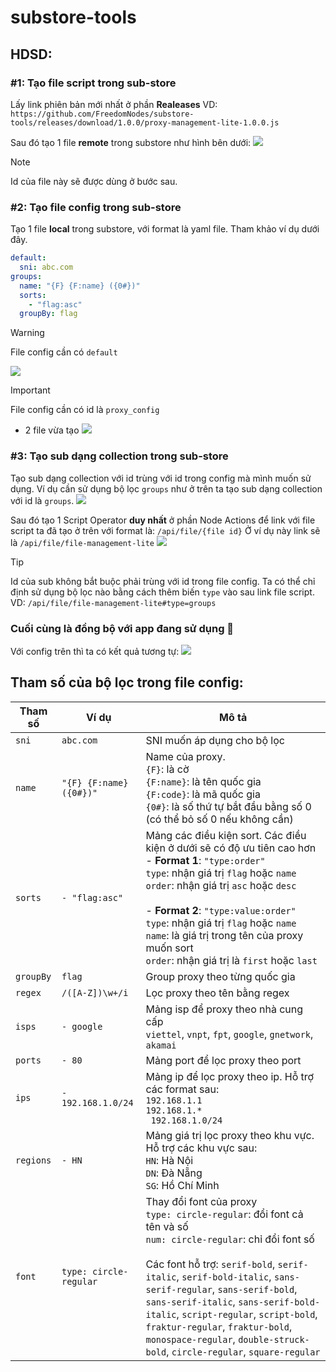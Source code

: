 # substore-tools

## HDSD:

### #1: Tạo file script trong sub-store

Lấy link phiên bản mới nhất ở phần **Realeases**
VD: `https://github.com/FreedomNodes/substore-tools/releases/download/1.0.0/proxy-management-lite-1.0.0.js`

Sau đó tạo 1 file **remote** trong substore như hình bên dưới:
![](/assets/images/substore-file-1.jpg)

> [!NOTE]
> Id của file này sẽ được dùng ở bước sau.

### #2: Tạo file config trong sub-store

Tạo 1 file **local** trong substore, với format là yaml file. Tham khảo ví dụ dưới đây.

```yaml
default:
  sni: abc.com
groups:
  name: "{F} {F:name} ({0#})"
  sorts:
    - "flag:asc"
  groupBy: flag
```

> [!WARNING]
> File config cần có `default`

![](/assets/images/substore-file-2.jpeg)

> [!IMPORTANT]
> File config cần có id là `proxy_config`

- 2 file vừa tạo
  ![](/assets/images/substore-file-3.jpeg)

### #3: Tạo sub dạng collection trong sub-store

Tạo sub dạng collection với id trùng với id trong config mà mình muốn sử dụng.
Ví dụ cần sử dụng bộ lọc `groups` như ở trên ta tạo sub dạng collection với id là `groups`.
![](/assets/images/substore-sub-1.jpg)

Sau đó tạo 1 Script Operator **duy nhất** ở phần Node Actions để link với file script ta đã tạo ở trên với format là: `/api/file/{file id}`
Ở ví dụ này link sẽ là `/api/file/file-management-lite`
![](/assets/images/substore-sub-2.jpeg)

> [!TIP]
> Id của sub không bắt buộc phải trùng với id trong file config. Ta có thể chỉ định sử dụng bộ lọc nào bằng cách thêm biến `type` vào sau link file script. VD: `/api/file/file-management-lite#type=groups`

### Cuối cùng là đồng bộ với app đang sử dụng 🎉

Với config trên thì ta có kết quả tương tự:
![](/assets/images/surge-1.jpeg)

## Tham số của bộ lọc trong file config:

| Tham số   | Ví dụ                   | Mô tả                                                                                                                                                                                                                                                                                                                                                                                                                                         |
| --------- | ----------------------- | --------------------------------------------------------------------------------------------------------------------------------------------------------------------------------------------------------------------------------------------------------------------------------------------------------------------------------------------------------------------------------------------------------------------------------------------- |
| `sni`     | `abc.com`               | SNI muốn áp dụng cho bộ lọc                                                                                                                                                                                                                                                                                                                                                                                                                   |
| `name`    | `"{F} {F:name} ({0#})"` | Name của proxy. <br> `{F}`: là cờ <br> `{F:name}`: là tên quốc gia <br>`{F:code}`: là mã quốc gia <br> `{0#}`: là số thứ tự bắt đầu bằng số 0 (có thể bỏ số 0 nếu không cần)                                                                                                                                                                                                                                                                  |
| `sorts`   | `- "flag:asc"`          | Mảng các điều kiện sort. Các điều kiện ở dưới sẽ có độ ưu tiên cao hơn <br> - **Format 1**: `"type:order"`<br> `type`: nhận giá trị `flag` hoặc `name` <br> `order`: nhận giá trị `asc` hoặc `desc` <br><br> - **Format 2**: `"type:value:order"`<br> `type`: nhận giá trị `flag` hoặc `name` <br> `name`: là giá trị trong tên của proxy muốn sort <br> `order`: nhận giá trị là `first` hoặc `last`                                         |
| `groupBy` | `flag`                  | Group proxy theo từng quốc gia                                                                                                                                                                                                                                                                                                                                                                                                                |
| `regex`   | `/([A-Z])\w+/i`         | Lọc proxy theo tên bằng regex                                                                                                                                                                                                                                                                                                                                                                                                                 |
| `isps`    | `- google`              | Mảng isp để proxy theo nhà cung cấp <br> `viettel`, `vnpt`, `fpt`, `google`, `gnetwork`, `akamai`                                                                                                                                                                                                                                                                                                                                             |
| `ports`   | `- 80`                  | Mảng port để lọc proxy theo port                                                                                                                                                                                                                                                                                                                                                                                                              |
| `ips`     | `- 192.168.1.0/24`      | Mảng ip để lọc proxy theo ip. Hỗ trợ các format sau: <br> `192.168.1.1` <br> `192.168.1.*` <br> ` 192.168.1.0/24`                                                                                                                                                                                                                                                                                                                             |
| `regions` | `- HN`                  | Mảng giá trị lọc proxy theo khu vực. Hỗ trợ các khu vực sau: <br> `HN`: Hà Nội <br> `DN`: Đà Nẵng <br> `SG`: Hồ Chí Minh                                                                                                                                                                                                                                                                                                                      |
| `font`    | `type: circle-regular`  | Thay đổi font của proxy <br> `type: circle-regular`: đổi font cả tên và số <br> `num: circle-regular`: chỉ đổi font số <br><br> Các font hỗ trợ: `serif-bold`, `serif-italic`, `serif-bold-italic`, `sans-serif-regular`, `sans-serif-bold`, `sans-serif-italic`, `sans-serif-bold-italic`, `script-regular`, `script-bold`, `fraktur-regular`, `fraktur-bold`, `monospace-regular`, `double-struck-bold`, `circle-regular`, `square-regular` |
